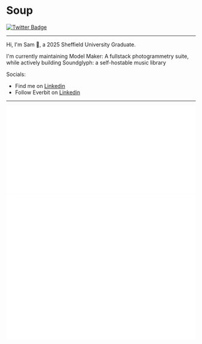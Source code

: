 # Soup
[![Twitter Badge](https://img.shields.io/badge/-@__Die_Slime-1ca0f1?style=flat&labelColor=1ca0f1&logo=twitter&logoColor=white&link=https://twitter.com/die_slime)](https://twitter.com/die_slime)

<hr>

Hi, I'm Sam 👋, a 2025 Sheffield University Graduate.

I'm currently maintaining Model Maker: A fullstack photogrammetry suite, while actively building Soundglyph: a self-hostable music library 

Socials:
 - Find me on [Linkedin](https://www.linkedin.com/in/sam-laister/)
 - Follow Everbit on [Linkedin](https://www.linkedin.com/company/everbit-software)

<hr>

![SixMonths](/metrics.plugin.isocalendar.half-year.svg)
![Metrics](/github-metrics.svg)


